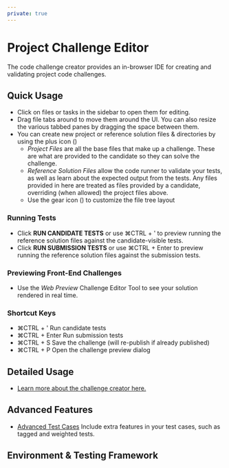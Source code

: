 ```yaml
---
private: true
---
```


# Project Challenge Editor

The code challenge creator provides an in-browser IDE for creating and validating project code challenges.

## Quick Usage

- Click on files or tasks in the sidebar to open them for editing.
- Drag file tabs around to move them around the UI. You can also resize the various tabbed panes by dragging the space between them.
- You can create new project or reference solution files & directories by using the plus icon (<span class="icon-plus"></span>)
    - _Project Files_ are all the base files that make up a challenge. These are what are provided to the candidate so they can solve the challenge.
    - _Reference Solution Files_  allow the code runner to validate your tests, as well as learn about the expected output from the tests. Any files provided in here are treated as files provided by a candidate, overriding (when allowed) the project files above.
    - Use the gear icon (<span class="icon-cog"></span>) to customize the file tree layout

### Running Tests

- Click **RUN CANDIDATE TESTS** or use <span class="shortcut-hint"><span class="mac-os-only" title="Command">&#8984;</span><span class="not-mac-os-only">CTRL</span> + '</span> to preview running the reference solution files against the candidate-visible tests.
- Click **RUN SUBMISSION TESTS** or use <span class="shortcut-hint"><span class="mac-os-only" title="Command">&#8984;</span><span class="not-mac-os-only">CTRL</span> + Enter</span> to preview running the reference solution files against the submission tests.

### Previewing Front-End Challenges

- Use the _Web Preview_ Challenge Editor Tool to see your solution rendered in real time.

### Shortcut Keys

- <span class="shortcut-hint"><span class="mac-os-only" title="Command">&#8984;</span><span class="not-mac-os-only">CTRL</span> + '</span> Run candidate tests
- <span class="shortcut-hint"><span class="mac-os-only" title="Command">&#8984;</span><span class="not-mac-os-only">CTRL</span> + Enter</span> Run submission tests
- <span class="shortcut-hint"><span class="mac-os-only" title="Command">&#8984;</span><span class="not-mac-os-only">CTRL</span> + S</span> Save the challenge (will re-publish if already published)
- <span class="shortcut-hint"><span class="mac-os-only" title="Command">&#8984;</span><span class="not-mac-os-only">CTRL</span> + P</span> Open the challenge preview dialog

## Detailed Usage

- [Learn more about the challenge creator here.](/reference/features/challenges/multi-file-code)

## Advanced Features

- [Advanced Test Cases](/reference/features/challenges/advanced-test-cases)
  Include extra features in your test cases, such as tagged and weighted tests.

## Environment & Testing Framework
